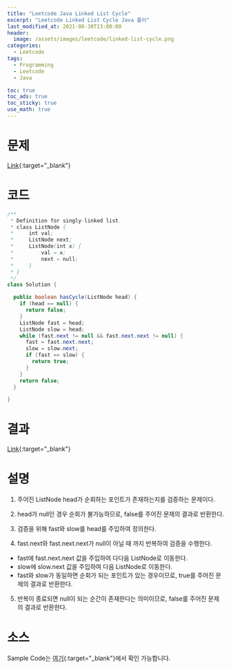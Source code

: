 ```yaml
---
title: "Leetcode Java Linked List Cycle"
excerpt: "Leetcode Linked List Cycle Java 풀이"
last_modified_at: 2021-08-30T13:00:00
header:
  image: /assets/images/leetcode/linked-list-cycle.png
categories:
  - Leetcode
tags:
  - Programming
  - Leetcode
  - Java

toc: true
toc_ads: true
toc_sticky: true
use_math: true
---
```

# 문제
[Link](https://leetcode.com/problems/linked-list-cycle/){:target="_blank"}

# 코드
```java
/**
 * Definition for singly-linked list.
 * class ListNode {
 *     int val;
 *     ListNode next;
 *     ListNode(int x) {
 *         val = x;
 *         next = null;
 *     }
 * }
 */
class Solution {

  public boolean hasCycle(ListNode head) {
    if (head == null) {
      return false;
    }
    ListNode fast = head;
    ListNode slow = head;
    while (fast.next != null && fast.next.next != null) {
      fast = fast.next.next;
      slow = slow.next;
      if (fast == slow) {
        return true;
      }
    }
    return false;
  }

}
```

# 결과
[Link](https://leetcode.com/submissions/detail/546453516/){:target="_blank"}

# 설명
1. 주어진 ListNode head가 순회하는 포인트가 존재하는지를 검증하는 문제이다.

2. head가 null인 경우 순회가 불가능하므로, false를 주어진 문제의 결과로 반환한다.

3. 검증을 위해 fast와 slow를 head를 주입하여 정의한다.

4. fast.next와 fast.next.next가 null이 아닐 때 까지 반복하여 검증을 수행한다.
- fast에 fast.next.next 값을 주입하여 다다음 ListNode로 이동한다.
- slow에 slow.next 값을 주입하여 다음 ListNode로 이동한다.
- fast와 slow가 동일하면 순회가 되는 포인트가 있는 경우이므로, true를 주어진 문제의 결과로 반환한다.

5. 반복이 종료되면 null이 되는 순간이 존재한다는 의미이므로, false를 주어진 문제의 결과로 반환한다.

# 소스
Sample Code는 [여기](https://github.com/GracefulSoul/leetcode/blob/master/src/main/java/gracefulsoul/problems/LinkedListCycle.java){:target="_blank"}에서 확인 가능합니다.